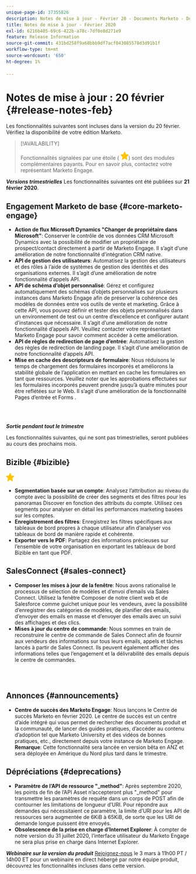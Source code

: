 ```yaml
---
unique-page-id: 37355826
description: Notes de mise à jour - Février 20 - Documents Marketo - Documentation du produit
title: Notes de mise à jour - Février 2020
exl-id: 6216b405-69c6-422b-a78c-7df0e8d271e9
feature: Release Information
source-git-commit: 431bd258f9a68bbb9df7acf043085578d3d91b1f
workflow-type: tm+mt
source-wordcount: '650'
ht-degree: 1%

---
```


# Notes de mise à jour : 20 février {#release-notes-feb}

Les fonctionnalités suivantes sont incluses dans la version du 20 février. Vérifiez la disponibilité de votre édition Marketo.

>[!AVAILABILITY]
>
>Fonctionnalités signalées par une étoile ( ![(étoile)](assets/yellow-star.png)) sont des modules complémentaires payants. Pour en savoir plus, contactez votre représentant Marketo Engage.

**_Versions trimestrielles_** Les fonctionnalités suivantes ont été publiées sur **21 février 2020**.

## Engagement Marketo de base {#core-marketo-engage}

* **Action de flux Microsoft Dynamics &quot;Changer de propriétaire dans Microsoft&quot;**: Conserver le contrôle de vos données CRM Microsoft Dynamics avec la possibilité de modifier un propriétaire de prospect/contact directement à partir de Marketo Engage. Il s’agit d’une amélioration de notre fonctionnalité d’intégration CRM native.
* **API de gestion des utilisateurs**: Automatisez la gestion des utilisateurs et des rôles à l’aide de systèmes de gestion des identités et des organisations externes. Il s’agit d’une amélioration de notre fonctionnalité d’appels API.
* **API de schéma d’objet personnalisé**: Gérez et configurez automatiquement des schémas d’objets personnalisés sur plusieurs instances dans Marketo Engage afin de préserver la cohérence des modèles de données entre vos outils de vente et marketing. Grâce à cette API, vous pouvez définir et tester des objets personnalisés dans un environnement de test ou un centre d’excellence et configurer autant d’instances que nécessaire. Il s’agit d’une amélioration de notre fonctionnalité d’appels API. Veuillez contacter votre représentant Marketo Engage pour savoir comment accéder à cette amélioration.
* **API de règles de redirection de page d’entrée**: Automatisez la gestion des règles de redirection de landing page. Il s’agit d’une amélioration de notre fonctionnalité d’appels API.
* **Mise en cache des descripteurs de formulaire**: Nous réduisons le temps de chargement des formulaires incorporés et améliorons la stabilité globale de l’application en mettant en cache les formulaires en tant que ressources. Veuillez noter que les approbations effectuées sur les formulaires incorporés peuvent prendre jusqu’à quatre minutes pour être reflétées sur le Web. Il s’agit d’une amélioration de la fonctionnalité Pages d’entrée et Forms .

<br> 

**_Sortie pendant tout le trimestre_**

Les fonctionnalités suivantes, qui ne sont pas trimestrielles, seront publiées au cours des prochains mois.

## Bizible {#bizible}

![(étoile)](assets/yellow-star.png)

* **Segmentation basée sur un compte**: Analysez l’attribution au niveau du compte avec la possibilité de créer des segments et des filtres pour les panoramas Discover en fonction des attributs du compte. Utilisez ces segments pour analyser en détail les performances marketing basées sur les comptes.
* **Enregistrement des filtres**: Enregistrez les filtres spécifiques aux tableaux de bord propres à chaque utilisateur afin d’analyser vos tableaux de bord de manière rapide et cohérente.
* **Exporter vers le PDF**: Partagez des informations précieuses sur l’ensemble de votre organisation en exportant les tableaux de bord Bizible en tant que PDF.

## SalesConnect {#sales-connect}

* **Composer les mises à jour de la fenêtre**: Nous avons rationalisé le processus de sélection de modèles et d’envoi d’emails via Sales Connect. Utilisez la fenêtre Composer de notre client web et de Salesforce comme guichet unique pour les vendeurs, avec la possibilité d’enregistrer des catégories de modèles, de planifier des emails, d’envoyer des emails en masse et d’envoyer des emails avec un suivi des affichages et des clics.
* **Mises à jour du centre de commande**: Nous sommes en train de reconstruire le centre de commande de Sales Connect afin de fournir aux vendeurs des informations sur tous leurs emails, appels et tâches lancés à partir de Sales Connect. Ils peuvent également afficher des informations telles que l’engagement et la délivrabilité des emails depuis le centre de commandes.

<br> 

## Annonces {#announcements}

* **Centre de succès des Marketo Engage**: Nous lançons le Centre de succès Marketo en février 2020. Le centre de succès est un centre d’aide intégré qui vous permet de rechercher des documents produit et la communauté, de lancer des guides pratiques, d’accéder au contenu d’adoption tel que Marketo University et des vidéos de bonnes pratiques, etc., directement depuis votre instance de Marketo Engage. **Remarque**: Cette fonctionnalité sera lancée en version bêta en ANZ et sera déployée en Amérique du Nord plus tard dans le trimestre.

## Dépréciations {#deprecations}

* **Paramètre de l’API de ressource &quot;_method&quot;**: Après septembre 2020, les points de fin de l’API Asset n’accepteront plus &quot;_method&quot; pour transmettre les paramètres de requête dans un corps de POST afin de contourner les limitations de longueur d’URI. Pour répondre aux demandes qui nécessitaient ce paramètre, la limite d’URI pour les API de ressources sera augmentée de 6KiB à 65KiB, de sorte que les URI de demande longue puissent être envoyés.
* **Obsolescence de la prise en charge d’Internet Explorer**: À compter de notre version du 31 juillet 2020, l’interface utilisateur du Marketo Engage ne sera plus prise en charge dans Internet Explorer.

**_Webinaire sur la version du produit_** [Rejoignez-nous](https://engage.marketo.com/Jan_Feb_20_Release_Webinar_Registration.html) le 3 mars à 11h00 PT / 14h00 ET pour un webinaire en direct hébergé par notre équipe produit, découvrez les fonctionnalités incluses dans cette version.
